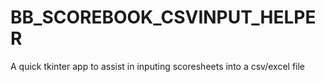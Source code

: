 # BB_SCOREBOOK_CSVINPUT_HELPER
 A quick tkinter app to assist in inputing scoresheets into a csv/excel file 
